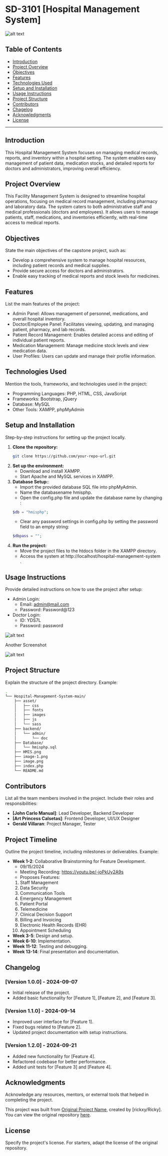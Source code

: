 # SD-3101 [Hospital Management System]

![alt text](HMIS.png)

## Table of Contents
- [Introduction](#introduction)
- [Project Overview](#project-overview)
- [Objectives](#objectives)
- [Features](#features)
- [Technologies Used](#technologies-used)
- [Setup and Installation](#setup-and-installation)
- [Usage Instructions](#usage-instructions)
- [Project Structure](#project-structure)
- [Contributors](#contributors)
- [Chagelog](#changelog)
- [Acknowledgments](#acknowledgments)
- [License](#license)

---

## Introduction
This Hospital Management System focuses on managing medical records, reports, and inventory within a hospital setting. The system enables easy management of patient data, medication stocks, and detailed reports for doctors and administrators, improving overall efficiency.

## Project Overview
This Facility Management System is designed to streamline hospital operations, focusing on medical record management, including pharmacy and laboratory data. The system caters to both administrative staff and medical professionals (doctors and employees). It allows users to manage patients, staff, medications, and inventories efficiently, with real-time access to medical reports.

## Objectives
State the main objectives of the capstone project, such as:
- Develop a comprehensive system to manage hospital resources, including patient records and medical supplies.
- Provide secure access for doctors and administrators.
- Enable easy tracking of medical reports and stock levels for medicines.

## Features
List the main features of the project:
- Admin Panel: Allows management of personnel, medications, and overall hospital inventory.
- Doctor/Employee Panel: Facilitates viewing, updating, and managing patient, pharmacy, and lab records.
- Patient Record Management: Enables detailed access and editing of individual patient reports.
- Medication Management: Manage medicine stock levels and view medication data.
- User Profiles: Users can update and manage their profile information.

## Technologies Used
Mention the tools, frameworks, and technologies used in the project:
- Programming Languages: PHP, HTML, CSS, JavaScript
- Frameworks: Bootstrap, jQuery
- Database: MySQL
- Other Tools: XAMPP, phpMyAdmin

## Setup and Installation
Step-by-step instructions for setting up the project locally.

1. **Clone the repository:**
   ```bash
   git clone https://github.com/your-repo-url.git
   ```
2. **Set up the environment:**
	- Download and install XAMPP.
   - Start Apache and MySQL services in XAMPP.
3. **Database Setup:**: 
   - Import the provided database SQL file into phpMyAdmin.
   - Name the databasename hmisphp.
   - Open the config.php file and update the database name by changing :
   ```php
   $db = "hmisphp";
   ```
   - Clear any password settings in config.php by setting the password field to an empty string:
   ```php
   $dbpass = "";
   ```
4. **Run the project:**
   - Move the project files to the htdocs folder in the XAMPP directory.
   - Access the system at http://localhost/hospital-management-system .


## Usage Instructions
Provide detailed instructions on how to use the project after setup:
- Admin Login:
   - Email: admin@mail.com
   - Password: Password@123
- Doctor Login:
   - ID: YDS7L
   - Password: password

![alt text](image-1.png)

Another Screenshot

![alt text](image.png)
## Project Structure
Explain the structure of the project directory. Example:
```bash
.
└── Hospital-Management-System-main/
    ├── asset/
    │   ├── css
    │   ├── fonts
    │   ├── images
    │   ├── js
    │   └── sass
    ├── backend/
    │   └── admin/
    │       └── doc
    ├── Database/
    │   └── hmisphp.sql
    ├── HMIS.png
    ├── image-1.png
    ├── image.png
    ├── index.php
    └── README.md
```

## Contributors

List all the team members involved in the project. Include their roles and responsibilities:

- **[John Carlo Manual]**: Lead Developer, Backend Developer
- **[Art Princess Calsetas]**: Frontend Developer, UI/UX Designer
- **Gerald Villaran**: Project Manager, Tester

## Project Timeline

Outline the project timeline, including milestones or deliverables. Example:

- **Week 1-2**: Collaborative Brainstorming for Feature Development.
	- 09/15/2024
	- Meeting Recording: https://youtu.be/-joPkUy2A9s
	- Proposes Features:
  	1. Staff Management
  	2. Data Security
  	3. Communication Tools
  	4. Emergency Management
  	5. Patient Portal
  	6. Telemedicine
  	7. Clinical Decision Support
  	8. Billing and Invoicing
  	9. Electronic Health Records (EHR)
  	10. Appointment Scheduling	
- **Week 3-5**: Design and setup.
- **Week 6-10**: Implementation.
- **Week 11-12**: Testing and debugging.
- **Week 13-14**: Final presentation and documentation.

## Changelog

### [Version 1.0.0] - 2024-09-07
- Initial release of the project.
- Added basic functionality for [Feature 1], [Feature 2], and [Feature 3].

### [Version 1.1.0] - 2024-09-14
- Improved user interface for [Feature 1].
- Fixed bugs related to [Feature 2].
- Updated project documentation with setup instructions.

### [Version 1.2.0] - 2024-09-21
- Added new functionality for [Feature 4].
- Refactored codebase for better performance.
- Added unit tests for [Feature 3] and [Feature 4].
## Acknowledgments

Acknowledge any resources, mentors, or external tools that helped in completing the project.

This project was built from [Original Project Name](https://github.com/rickxy/Hospital-Management-System.git), created by [rickxy/Ricky]. You can view the original repository [here](https://github.com/rickxy/Hospital-Management-System.git).

## License

Specify the project's license. For starters, adapt the license of the original repository.
